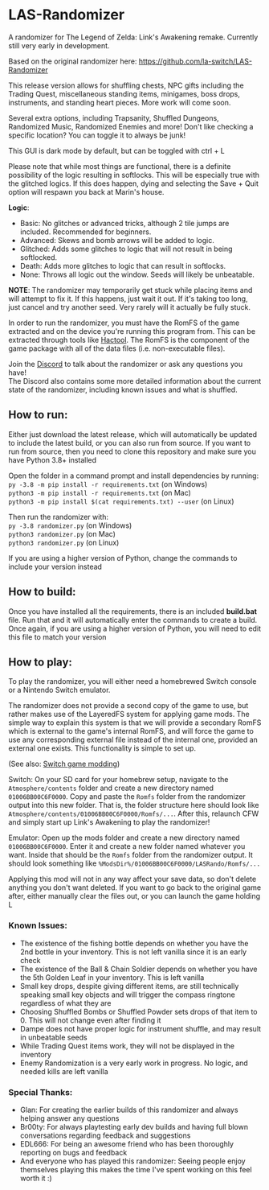 # LAS-Randomizer
A randomizer for The Legend of Zelda: Link's Awakening remake. Currently still very early in development.

Based on the original randomizer here: https://github.com/la-switch/LAS-Randomizer

This release version allows for shuffling chests, NPC gifts including the Trading Quest, miscellaneous standing items, minigames, boss drops, instruments, and standing heart pieces. More work will come soon.

Several extra options, including Trapsanity, Shuffled Dungeons, Randomized Music, Randomized Enemies and more! Don't like checking a specific location? You can toggle it to always be junk!

This GUI is dark mode by default, but can be toggled with ctrl + L

Please note that while most things are functional, there is a definite possibility of the logic resulting in softlocks. This will be especially true with the glitched logics. If this does happen, dying and selecting the Save + Quit option will respawn you back at Marin's house.

**Logic**:
- Basic: No glitches or advanced tricks, although 2 tile jumps are included. Recommended for beginners.
- Advanced: Skews and bomb arrows will be added to logic.
- Glitched: Adds some glitches to logic that will not result in being softlocked.
- Death: Adds more glitches to logic that can result in softlocks.
- None: Throws all logic out the window. Seeds will likely be unbeatable.

**NOTE**: The randomizer may temporarily get stuck while placing items and will attempt to fix it. If this happens, just wait it out. If it's taking too long, just cancel and try another seed. Very rarely will it actually be fully stuck.

In order to run the randomizer, you must have the RomFS of the game extracted and on the device you're running this program from. This can be extracted through tools like [Hactool](https://github.com/SciresM/hactool). The RomFS is the component of the game package with all of the data files (i.e. non-executable files).

Join the [Discord](https://discord.com/invite/rfBSCUfzj8) to talk about the randomizer or ask any questions you have!  
The Discord also contains some more detailed information about the current state of the randomizer, including known issues and what is shuffled.

## How to run:

Either just download the latest release, which will automatically be updated to include the latest build, or you can also run from source.
If you want to run from source, then you need to clone this repository and make sure you have Python 3.8+ installed

Open the folder in a command prompt and install dependencies by running:  
`py -3.8 -m pip install -r requirements.txt` (on Windows)  
`python3 -m pip install -r requirements.txt` (on Mac)  
`python3 -m pip install $(cat requirements.txt) --user` (on Linux)

Then run the randomizer with:  
`py -3.8 randomizer.py` (on Windows)  
`python3 randomizer.py` (on Mac)  
`python3 randomizer.py` (on Linux)  

If you are using a higher version of Python, change the commands to include your version instead

## How to build:

Once you have installed all the requirements, there is an included **build.bat** file. Run that and it will automatically enter the commands to create a build. Once again, if you are using a higher version of Python, you will need to edit this file to match your version

## How to play:

To play the randomizer, you will either need a homebrewed Switch console or a Nintendo Switch emulator.

The randomizer does not provide a second copy of the game to use, but rather makes use of the LayeredFS system for applying game mods. The simple way to explain this system is that we will provide a secondary RomFS which is external to the game's internal RomFS, and will force the game to use any corresponding external file instead of the internal one, provided an external one exists. This functionality is simple to set up.

(See also: [Switch game modding](https://nh-server.github.io/switch-guide/extras/game_modding/))

Switch: On your SD card for your homebrew setup, navigate to the `Atmosphere/contents` folder and create a new directory named `01006BB00C6F0000`. Copy and paste the `Romfs` folder from the randomizer output into this new folder. That is, the folder structure here should look like `Atmosphere/contents/01006BB00C6F0000/Romfs/...`. After this, relaunch CFW and simply start up Link's Awakening to play the randomizer!

Emulator: Open up the mods folder and create a new directory named `01006BB00C6F0000`. Enter it and create a new folder named whatever you want. Inside that should be the `Romfs` folder from the randomizer output. It should look something like `%ModsDir%/01006BB00C6F0000/LASRando/Romfs/...`

Applying this mod will not in any way affect your save data, so don't delete anything you don't want deleted. If you want to go back to the original game after, either manually clear the files out, or you can launch the game holding L

### Known Issues:
- The existence of the fishing bottle depends on whether you have the 2nd bottle in your inventory. This is not left vanilla since it is an early check
- The existence of the Ball & Chain Soldier depends on whether you have the 5th Golden Leaf in your inventory. This is left vanilla
- Small key drops, despite giving different items, are still technically speaking small key objects and will trigger the compass ringtone regardless of what they are
- Choosing Shuffled Bombs or Shuffled Powder sets drops of that item to 0. This will not change even after finding it
- Dampe does not have proper logic for instrument shuffle, and may result in unbeatable seeds
- While Trading Quest items work, they will not be displayed in the inventory
- Enemy Randomization is a very early work in progress. No logic, and needed kills are left vanilla

### Special Thanks:
- Glan: For creating the earlier builds of this randomizer and always helping answer any questions
- Br00ty: For always playtesting early dev builds and having full blown conversations regarding feedback and suggestions
- EDL666: For being an awesome friend who has been thoroughly reporting on bugs and feedback
- And everyone who has played this randomizer: Seeing people enjoy themselves playing this makes the time I've spent working on this feel worth it :)
